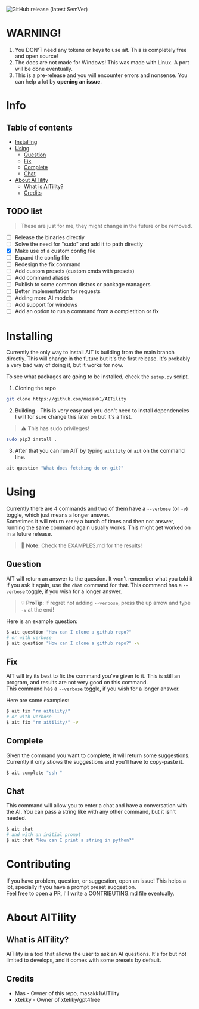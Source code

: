 ![GitHub release (latest SemVer)](https://img.shields.io/github/v/release/masakk1/AITility?sort=semver&style=for-the-badge)

# WARNING!
1. You DON'T need any tokens or keys to use ait. This is completely free and open source!
2. The docs are not made for Windows! This was made with Linux. A port will be
   done eventually.
3. This is a pre-release and you will encounter errors and nonsense. You can
   help a lot by **opening an issue**.

# Info

## Table of contents

- [Installing](#installing)
- [Using](#using)
  - [Question](#question)
  - [Fix](#fix)
  - [Complete](#complete)
  - [Chat](#chat)
- [About AITility](#about-aitility)
  - [What is AITility?](#what-is-aitility)
  - [Credits](#credits)

## TODO list

> These are just for me, they might change in the future or be removed.

- [ ] Release the binaries directly
- [ ] Solve the need for "sudo" and add it to path directly
- [x] Make use of a custom config file
- [ ] Expand the config file
- [ ] Redesign the fix command
- [ ] Add custom presets (custom cmds with presets)
- [ ] Add command aliases
- [ ] Publish to some common distros or package managers
- [ ] Better implementation for requests
- [ ] Adding more AI models
- [ ] Add support for windows
- [ ] Add an option to run a command from a completition or fix

# Installing

Currently the only way to install AIT is building from the main branch directly.
This will change in the future but it's the first release. It's probably a very
bad way of doing it, but it works for now.

To see what packages are going to be installed, check the `setup.py` script.

1. Cloning the repo

```bash
git clone https://github.com/masakk1/AITility
```

2. Building - This is very easy and you don't need to install dependencies
   \
   I will for sure change this later on but it's a first.

> :warning: This has sudo privileges!

```bash
sudo pip3 install .
```

3. After that you can run AIT by typing `aitility` or `ait` on the command line.

```bash
ait question "What does fetching do on git?"
```

# Using

Currently there are 4 commands and two of them have a `--verbose` (or `-v`)
toggle, which just means a longer answer.\
Sometimes it will return `retry` a bunch of times and then not answer, running
the same command again usually works. This might get worked on in a future
release.
> 📝 **Note:** Check the EXAMPLES.md for the results!

## Question

AIT will return an answer to the question. It won't remember what you told it if
you ask it again, use the `chat` command for that. This command has a
`--verbose` toggle, if you wish for a longer answer.

> 💡 **ProTip**: If regret not adding `--verbose`, press the up arrow and type `-v` at
> the end!

Here is an example question:

```bash
$ ait question "How can I clone a github repo?"
# or with verbose
$ ait question "How can I clone a github repo?" -v
```

## Fix

AIT will try its best to fix the command you've given to it. This is still an
program, and results are not very good on this command.\
This command has a `--verbose` toggle, if you wish for a longer answer.

Here are some examples:

```bash
$ ait fix "rm aitility/"
# or with verbose
$ ait fix "rm aitility/" -v
```

## Complete

Given the command you want to complete, it will return some suggestions.
Currently it only _shows_ the suggestions and you'll have to copy-paste it.

```bash
$ ait complete "ssh "
```

## Chat

This command will allow you to enter a chat and have a conversation with the AI.
You can pass a string like with any other command, but it isn't needed.

```bash
$ ait chat
# and with an initial prompt
$ ait chat "How can I print a string in python?"
```

# Contributing

If you have problem, question, or suggestion, open an issue! This helps a lot,
specially if you have a prompt preset suggestion.\
Feel free to open a PR, I'll write a CONTRIBUTING.md file eventually.

# About AITility

## What is AITility?

AITility is a tool that allows the user to ask an AI questions. It's for but not
limited to develops, and it comes with some presets by default.

## Credits

- Mas - Owner of this repo, masakk1/AITility
- xtekky - Owner of xtekky/gpt4free

